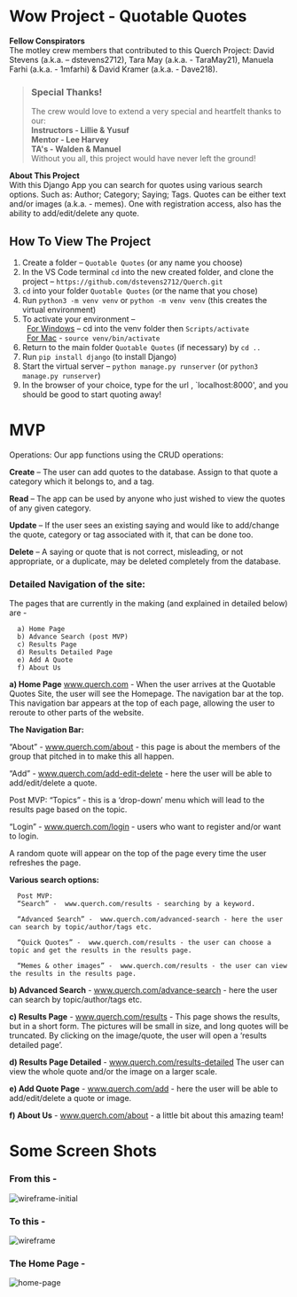 # **Wow Project - Quotable Quotes**

**Fellow Conspirators**<br>
The motley crew members that contributed to this Querch Project: David Stevens (a.k.a. – dstevens2712), Tara May (a.k.a. - TaraMay21), Manuela Farhi (a.k.a. - 1mfarhi)  & David Kramer (a.k.a. - Dave218).<br>

> ### **Special Thanks!**<br>
>The crew would love to extend a very special and heartfelt thanks to our:<br>
**Instructors - Lillie & Yusuf**<br>
**Mentor - Lee Harvey**<br>
**TA's - Walden & Manuel**<br>
Without you all, this project would have never left the ground!


**About This Project**<br>
With this Django App you can search for quotes using various search options.
Such as: Author; Category; Saying; Tags.
Quotes can be either text and/or images (a.k.a. - memes).
One with registration access, also has the ability to add/edit/delete any quote.

## **How To View The Project**
1. Create a folder – `Quotable Quotes` (or any name you choose)
2. In the VS Code terminal `cd` into the new created folder, and clone the project –  `https://github.com/dstevens2712/Querch.git`
3. `cd` into your folder `Quotable Quotes` (or the name that you chose)
4. Run `python3 -m venv venv` or `python -m venv venv` (this creates the virtual environment)
5. To activate your environment –<br>
&nbsp;&nbsp;<ins>For Windows</ins> – cd into the venv folder then `Scripts/activate`<br>
&nbsp;&nbsp;<ins>For Mac</ins> - `source venv/bin/activate`
6. Return to the main folder `Quotable Quotes` (if necessary) by `cd ..`
7. Run `pip install django` (to install Django)
8. Start the virtual server – `python manage.py runserver` (or `python3 manage.py runserver`)
9. In the browser of your choice, type for the url , `localhost:8000', and you should be good to start quoting away!

# **MVP**


Operations:  Our app functions using the CRUD operations:

**Create** – The user can add quotes to the database. Assign to that quote a  category which it belongs to, and a tag.

**Read** – The app can be used by anyone who just wished to view the quotes of any given category.

**Update** – If the user sees an existing saying and would like to add/change the quote, category or tag associated with it, that can be done too.

**Delete** – A saying or quote that is not correct, misleading, or not appropriate, or a duplicate, may be deleted completely from the database.


### **Detailed Navigation of the site:**
The pages that are currently in the making (and explained in detailed below) are - 

      a) Home Page
      b) Advance Search (post MVP)
      c) Results Page
      d) Results Detailed Page 
      e) Add A Quote 
      f) About Us 


**a) Home Page** www.querch.com - When the user arrives at the Quotable Quotes Site, the user will see the Homepage. The navigation bar at the top. This navigation bar appears at the top of each page, allowing the user to reroute to other parts of the website.

**The Navigation Bar:**

“About” - www.querch.com/about - this page is about the members of the group that pitched in to make this all happen.

“Add” -  www.querch.com/add-edit-delete - here the user will be able to add/edit/delete a quote.

Post MVP:
“Topics” - this is a ‘drop-down’ menu which will lead to the results page based on the topic.

“Login” - www.querch.com/login - users who want to register and/or want to login.

A random quote will appear on the top of the page every time the user refreshes the page.

**Various search options:**

      Post MVP:
      “Search” -  www.querch.com/results - searching by a keyword.

      “Advanced Search” -  www.querch.com/advanced-search - here the user can search by topic/author/tags etc.

      “Quick Quotes” -  www.querch.com/results - the user can choose a topic and get the results in the results page.

      “Memes & other images” -  www.querch.com/results - the user can view the results in the results page.

**b) Advanced Search** -  www.querch.com/advance-search - here the user can search by topic/author/tags etc.

**c) Results Page** - www.querch.com/results - This page shows the results, but in a short form. The pictures will be small in size, and long quotes will be truncated. By clicking on the image/quote, the user will open a ‘results detailed page’.

**d) Results Page Detailed** - www.querch.com/results-detailed  The user can view the whole quote and/or the image on a larger scale.

**e) Add Quote Page** - www.querch.com/add - here the user will be able to add/edit/delete a quote or image.

**f) About Us** - www.querch.com/about - a little bit about this amazing team!

<p>


# Some Screen Shots
### **From this - <br>**
![wireframe-initial](https://user-images.githubusercontent.com/98430863/170386732-08d14833-4536-48ef-a8a4-c5a5ef5040b9.jpg)


### **To this - <br>**
![wireframe](https://user-images.githubusercontent.com/98430863/170386745-c2b02949-73b2-4ac0-803e-f7c4201f4a1a.jpg)


### **The Home Page - <br>**
![home-page](https://user-images.githubusercontent.com/98430863/170386756-6b8f68ed-993a-4225-a4d6-b8a69e51af14.jpg)




